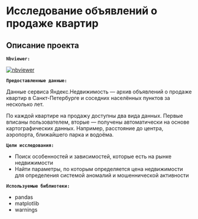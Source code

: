 # Исследование объявлений о продаже квартир

## Описание проекта

**`Nbviewer:`** 

[![nbviewer](https://img.shields.io/badge/VIEW-nbviewer-orange)](https://nbviewer.org/github/niksmns/data_analyst_yandex_practicum/blob/main/research_of_apartments_for_sale_ads/research_of_apartments_for_sale_ads.ipynb)

**`Предоставленные данные:`**

Данные сервиса Яндекс.Недвижимость — архив объявлений о продаже квартир в Санкт-Петербурге и соседних населённых пунктов за несколько лет.

По каждой квартире на продажу доступны два вида данных. Первые вписаны пользователем, вторые — получены автоматически на основе картографических данных. Например, расстояние до центра, аэропорта, ближайшего парка и водоёма.

**`Цели исследования:`** 
* Поиск особенностей и зависимостей, которые есть на рынке недвижимости
* Найти параметры, по которым определяется цена недвижимости для определения системой аномалий и мошеннической активности

**`Используемые библиотеки:`**
* pandas
* matplotlib
* warnings
